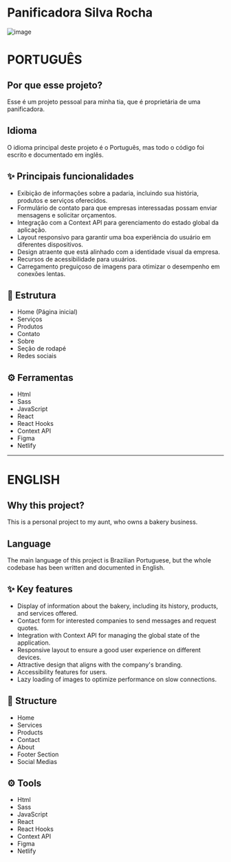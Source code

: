 # Panificadora Silva Rocha

![image](https://github.com/ikarofelix/Panificadora-Silva-Rocha/assets/117465215/8c704889-8fd9-4d96-be72-a310a96c7f64)

# PORTUGUÊS

## Por que esse projeto?
Esse é um projeto pessoal para minha tia, que é proprietária de uma panificadora.

## Idioma
O idioma principal deste projeto é o Português, mas todo o código foi escrito e documentado em inglês.

## ✨ Principais funcionalidades
- Exibição de informações sobre a padaria, incluindo sua história, produtos e serviços oferecidos.
- Formulário de contato para que empresas interessadas possam enviar mensagens e solicitar orçamentos.
- Integração com a Context API para gerenciamento do estado global da aplicação.
- Layout responsivo para garantir uma boa experiência do usuário em diferentes dispositivos.
- Design atraente que está alinhado com a identidade visual da empresa.
- Recursos de acessibilidade para usuários.
- Carregamento preguiçoso de imagens para otimizar o desempenho em conexões lentas.

## 🧱 Estrutura
- Home (Página inicial)
- Serviços
- Produtos
- Contato
- Sobre
- Seção de rodapé
- Redes sociais

## ⚙️ Ferramentas
- Html
- Sass
- JavaScript
- React
- React Hooks
- Context API
- Figma
- Netlify
---
# ENGLISH

## Why this project?
This is a personal project to my aunt, who owns a bakery business.

## Language
The main language of this project is Brazilian Portuguese, but the whole codebase has been written and documented in English.

## ✨ Key features
- Display of information about the bakery, including its history, products, and services offered.
- Contact form for interested companies to send messages and request quotes.
- Integration with Context API for managing the global state of the application.
- Responsive layout to ensure a good user experience on different devices.
- Attractive design that aligns with the company's branding.
- Accessibility features for users.
- Lazy loading of images to optimize performance on slow connections.

## 🧱 Structure
- Home
- Services
- Products
- Contact
- About
- Footer Section
- Social Medias
 
## ⚙️ Tools
- Html
- Sass
- JavaScript	
- React
- React Hooks
- Context API
- Figma
- Netlify
